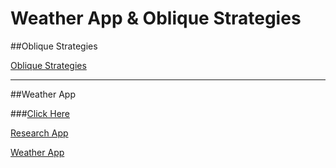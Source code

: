 # Weather App & Oblique Strategies

##Oblique Strategies

[Oblique Strategies](http://ingahampton.github.io/oblique-strategies/ob-strat.html)

---

##Weather App

###[Click Here](http://ingahampton.github.io/weather-app-and-oblique-strategies/weather-app-open-page.html)

[Research App](http://ingahampton.github.io/weather-app-and-oblique-strategies/weather-app-research.html)

[Weather App](http://ingahampton.github.io/weather-app-and-oblique-strategies/weather-app.html)



